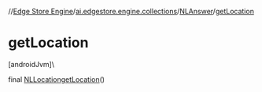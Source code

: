 //[Edge Store Engine](../../../index.md)/[ai.edgestore.engine.collections](../index.md)/[NLAnswer](index.md)/[getLocation](get-location.md)

# getLocation

[androidJvm]\

final [NLLocation](../-n-l-location/index.md)[getLocation](get-location.md)()
